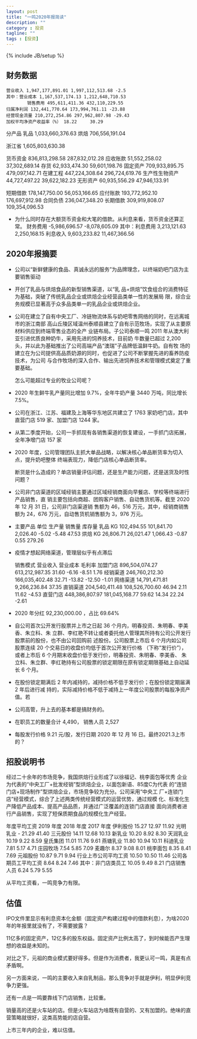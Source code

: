 ```yaml
---
layout: post
title: "一鸣2020年报简读"
description: ""
category : 投资
tagline: ""
tags : [投资]
---
```

{% include JB/setup %}

## 财务数据
    营业收入 1,947,177,891.01 1,997,112,513.68 -2.5
    其中：营业成本 1,167,537,174.13 1,212,648,710.53
            销售费用 495,611,411.36 432,110,229.55
    归属净利润 132,441,770.64 173,994,761.11 -23.88
    经营现金流量 210,272,254.86 297,962,807.98 -29.43
    加权平均净资产收益率（%） 18.22     30.29 

分产品 
乳品 1,033,660,376.63
烘焙 706,556,191.04

浙江省 1,605,803,630.38


货币资金 836,813,298.58 287,832,012.28
应收账款 51,552,258.02 37,302,689.14
存货 62,933,474.30 59,601,198.76
固定资产 709,933,895.75 479,097,142.71
在建工程 447,224,308.64 296,724,619.76
生产性生物资产 44,727,497.22 39,622,182.23
无形资产 60,935,556.29 47,946,133.91

短期借款 178,147,750.00 56,053,166.65
应付账款 193,772,952.10 176,697,912.98
合同负债 236,047,348.20
长期借款 309,919,808.07 109,354,096.53


* 为什么同时存在大额货币资金和大笔的借款。从利息来看，货币资金还算正常。
    财务费用 -5,986,696.57 -8,078,605.09
    其中：利息费用 3,213,121.63 2,250,168.15
    利息收入 9,603,233.82 11,467,366.56


## 2020年报摘要
* 公司以“新鲜健康的食品、真诚永远的服务”为品牌理念，以终端奶吧门店为主要销售驱动

* 开创了乳品与烘焙食品的新型销售渠道，以“乳
品+烘焙”饮食组合的消费特征为基础，突破了传统乳品企业或烘焙企业经营品类单一性的发展局
限，综合业务规模已显著高于众多品类单一的乳品企业或烘焙企业。

* 公司在建立了自有中央工厂、冷链物流体系与奶吧零售网络的同时，在远离城市的浙江南部
高山丘陵区域温州泰顺县建立了自有示范牧场，实现了从主要原材料供应到终端零售业态的全产
业链布局。子公司泰顺一鸣 2011 年从澳大利亚引进优质良种奶牛，采用先进的饲养技术，目前奶
牛数量已超过 2,200 头，并以此为基础推出了公司高端产品“澳瑞”子品牌低温鲜牛奶。自有牧
场的建立在为公司提供高品质奶源的同时，也促进了公司不断掌握先进的畜养防疫技术，为公司
与合作牧场的深入合作、输出先进饲养技术和管理模式奠定了重要基础。

    怎么可能超过专业的牧业公司呢？

* 2020 年生鲜牛乳产量同比增加 9.7%，全年牛奶产量 3440 万吨，同比增长 7.5%。

* 公司在浙江、江苏、福建及上海等华东地区共建立了 1763 家奶吧门店，其中直营门店 519 家、加盟门店 1244 家。
* 从第二季度开始，公司一手抓现有各销售渠道的恢复建设，一手抓门店拓展，全年净增门店 157 家

* 2020 年度，公司管理团队主抓大单品战略，以解决核心单品断货率为切入点，提升奶吧整体
终端表现力，降低门店核心单品断货率。

    断货是什么造成的？单店销量评估问题，还是生产能力问题，还是送货及时性问题？

* 公司非门店渠道的区域经销主要通过区域经销商面向早餐店、学校等终端进行产品销售，直
销主要包括向商超、团购客户销售、自动售货机等。截至 2020 年 12 月 31 日，公司非门店渠道销
售额为 46，516 万元，其中，经销商销售额为 24，676 万元，自动售货机销售额为 3，976 万元。

* 主要产品 单位 生产量 销售量 库存量
    乳品 KG 102,494.55 101,841.70 2,026.40 -5.02 -5.48 47.53
    烘焙 KG 26,806.71 26,021.47 1,066.43 -0.87 0.55 279.26

* 疫情才想起网络渠道，管理层似乎有点滞后

    销售模式 营业收入 营业成本 毛利率
    加盟门店 896,504,074.27 613,212,987.35 31.60 -6.16 -8.51 1.76
    经销渠道 246,760,212.30 166,035,402.48 32.71 -13.82 -12.50 -1.01
    网络渠道 14,791,471.81 9,266,236.84 37.35
    直销渠道 204,540,411.48 108,526,700.60 46.94 2.11 11.62 -4.53
    直营门店 448,386,807.97 181,045,168.77 59.62 14.34 22.24 -2.61

* 2020 年分红 92,230,000.00 ，占比 69.64%

* 自公司首次公开发行股票并上市之日起 36 个月内，明春投资、朱明春、李美香、朱立科、朱
立群、李红艳不转让或者委托他人管理其所持有公司公开发行股票前的股份，也不由公司回购前
述股份。公司股票上市后 6 个月内如公司股票连续 20 个交易日的收盘价均低于首次公开发行价格
（下称“发行价”），或者上市后 6 个月期末收盘价低于发行价，明春投资、朱明春、李美香、
朱立科、朱立群、李红艳持有公司股票的锁定期限在原有锁定期限基础上自动延长 6 个月。

* 在股份锁定期满后 2 年内减持的，减持价格不低于发行价；在股份锁定期届满 2 年后进行减
持的，实际减持价格不低于减持上一年度公司股票的每股净资产值。若

* 公司高管，升上去的基本都是搞财务的。

* 在职员工的数量合计 4,490， 销售人员 2,527

* 每股发行价格 9.21 元/股，发行日期 2020 年 12 月 16 日。最终2021.3上市的？

## 招股说明书
经过二十余年的市场竞争，我国烘焙行业形成了以徐福记、桃李面包等优秀
企业为代表的“中央工厂+批发经销”型烘焙企业，以面包新语、85度C为代表
的“连锁门店+现场制作”型烘焙企业，市场竞争较为充分。公司采用“中央工
厂+连锁门店”经营模式，综合了上述两类传统经营模式的运营优势，通过规模
化、标准化生产降低产品成本、提高产品品质，并通过广泛覆盖的连锁门店直接
面向消费者进行产品销售，实现了短保质期食品的规模化生产经营。


年度平均工资 2019 年度 2018 年度 2017 年度
伊利股份 15.27 12.97 11.92
光明乳业 - 21.29 41.40
三元股份 14.11 12.68 10.13
新乳业 10.20 8.92 8.30
天润乳业 10.19 9.22 8.59
皇氏集团 11.01 11.76 9.61
燕塘乳业 11.80 10.94 10.11
科迪乳业 7.81 5.17 4.71
庄园牧场 7.54 5.85 7.09
麦趣尔 8.37 9.08 8.01
桃李面包 8.35 8.41 7.69
元祖股份 10.87 9.71 9.94
行业上市公司平均工资 10.50 10.50 11.46
公司各期员工平均工资 8.64 8.24 7.46
其中：非门店类员工 10.05 9.49 8.21
门店销售人员 6.24 5.79 5.55

从平均工资看，一鸣竞争力有限。




## 估值
IPO文件里显示有利息资本化金额（固定资产构建过程中的借款利息），为啥2020年的年报里就没有了，不需要披露？

11亿多的固定资产，12亿多的股东权益。固定资产比例太高了，到时候能否产生理想的收益是未知的。

对比之下，元祖的商业模式要好得多。但是作为消费者，我更认可一鸣，真是有点矛盾啊。

另一方面来说，一鸣的主要收入来自乳制品，那么竞争对手就是伊利，明显伊利竞争力更强。

还有一点是一鸣要靠线下门店销售，比较重。

销量高的还是火车站的店。但是火车站店为啥既有自营的、又有加盟的。绝味的直营策略就很好，这类高势能的店自营。

上市三年内的企业，难以估值。